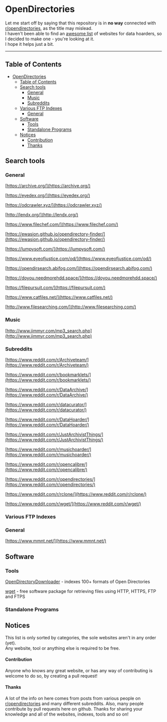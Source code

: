 # OpenDirectories

Let me start off by saying that this repository is in **no way** connected with [r/opendirectories](https://www.reddit.com/r/opendirectories), as the title may mislead.  
I haven't been able to find an [awesome list](https://github.com/sindresorhus/awesome) of websites for data hoarders, so I decided to make one - you're looking at it.  
I hope it helps just a bit.

---

## Table of Contents

- [OpenDirectories](#opendirectories)
    - [Table of Contents](#table-of-contents)
    - [Search tools](#search-tools)
        - [General](#general)
        - [Music](#music)
        - [Subreddits](#subreddits)
    - [Various FTP Indexes](#various-ftp-indexes)
        - [General](#general-1)
    - [Software](#software)
        - [Tools](#tools)
        - [Standalone Programs](#standalone-programs)
    - [Notices](#notices)
        - [Contribution](#contribution)
        - [Thanks](#thanks)

## Search tools

### General

[https://archive.org/](https://archive.org/)

[https://eyedex.org/](https://eyedex.org/)

[https://odcrawler.xyz/](https://odcrawler.xyz/)

[http://lendx.org/](http://lendx.org/)

[https://www.filechef.com/](https://www.filechef.com/)

[https://ewasion.github.io/opendirectory-finder/](https://ewasion.github.io/opendirectory-finder/)

[https://lumpysoft.com/](https://lumpysoft.com/)

[https://www.eyeofjustice.com/od/](https://www.eyeofjustice.com/od/)

[https://opendirsearch.abifog.com/](https://opendirsearch.abifog.com/)

[https://doyou.needmorehdd.space/](https://doyou.needmorehdd.space/)

[https://filepursuit.com/](https://filepursuit.com/)

[https://www.catfiles.net/](https://www.catfiles.net/)

[http://www.filesearching.com/](http://www.filesearching.com/)

### Music

[http://www.jimmyr.com/mp3_search.php](http://www.jimmyr.com/mp3_search.php)

### Subreddits

[https://www.reddit.com/r/Archiveteam/](https://www.reddit.com/r/Archiveteam/)

[https://www.reddit.com/r/bookmarklets/](https://www.reddit.com/r/bookmarklets/)

[https://www.reddit.com/r/DataArchive/](https://www.reddit.com/r/DataArchive/)

[https://www.reddit.com/r/datacurator/](https://www.reddit.com/r/datacurator/)

[https://www.reddit.com/r/DataHoarder/](https://www.reddit.com/r/DataHoarder/)

[https://www.reddit.com/r/JustArchivistThings/](https://www.reddit.com/r/JustArchivistThings/)

[https://www.reddit.com/r/musichoarder/](https://www.reddit.com/r/musichoarder/)

[https://www.reddit.com/r/opencalibre/](https://www.reddit.com/r/opencalibre/)

[https://www.reddit.com/r/opendirectories/](https://www.reddit.com/r/opendirectories/)

[https://www.reddit.com/r/rclone/](https://www.reddit.com/r/rclone/)

[https://www.reddit.com/r/wget/](https://www.reddit.com/r/wget/)

### Various FTP Indexes

### General

[https://www.mmnt.net/](https://www.mmnt.net/)

## Software

### Tools

[OpenDirectoryDownloader](https://github.com/KoalaBear84/OpenDirectoryDownloader/) - indexes 100+ formats of Open Directories

[wget](https://www.gnu.org/software/wget/) - free software package for retrieving files using HTTP, HTTPS, FTP and FTPS

### Standalone Programs

## Notices

This list is only sorted by categories, the sole websites aren't in any order (yet).  
Any website, tool or anything else is required to be free.

#### Contribution

Anyone who knows any great website, or has any way of contributing is welcome to do so, by creating a pull request!

#### Thanks

A lot of the info on here comes from posts from various people on [r/opendirectories](https://www.reddit.com/r/opendirectories) and many different subreddits. Also, many people contribute by pull requests here on github. Thanks for sharing your knowledge and all of the websites, indexes, tools and so on!
